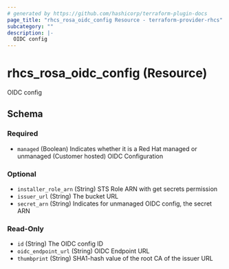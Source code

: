 ```yaml
---
# generated by https://github.com/hashicorp/terraform-plugin-docs
page_title: "rhcs_rosa_oidc_config Resource - terraform-provider-rhcs"
subcategory: ""
description: |-
  OIDC config
---
```


# rhcs_rosa_oidc_config (Resource)

OIDC config



<!-- clusterschema generated by tfplugindocs -->
## Schema

### Required

- `managed` (Boolean) Indicates whether it is a Red Hat managed or unmanaged (Customer hosted) OIDC Configuration

### Optional

- `installer_role_arn` (String) STS Role ARN with get secrets permission
- `issuer_url` (String) The bucket URL
- `secret_arn` (String) Indicates for unmanaged OIDC config, the secret ARN

### Read-Only

- `id` (String) The OIDC config ID
- `oidc_endpoint_url` (String) OIDC Endpoint URL
- `thumbprint` (String) SHA1-hash value of the root CA of the issuer URL


